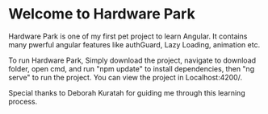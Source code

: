 # Welcome to Hardware Park

Hardware Park is one of my first pet project to learn Angular. It contains many pwerful angular features like authGuard, Lazy Loading, animation etc.

To run Hardware Park, Simply download the project, navigate to download folder, open cmd, and run "npm update" to install dependencies, then "ng serve" to run the project. You can view the project in Localhost:4200/.

Special thanks to Deborah Kuratah for guiding me through this learning process.

